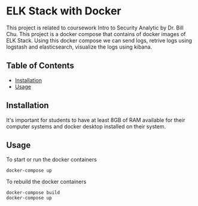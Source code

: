 # ELK Stack with Docker

This project is related to coursework Intro to Security Analytic by Dr. Bill Chu. This project is a docker compose that contains of docker images of ELK Stack. Using this docker compose we can send logs, retrive logs using logstash and elasticsearch, visualize the logs using kibana.

## Table of Contents

- [Installation](#installation)
- [Usage](#usage)

## Installation

It's important for students to have at least 8GB of RAM available for their computer systems and docker desktop installed on their system.

## Usage

To start or run the docker containers

```
docker-compose up
```

To rebuild the docker containers

```
docker-compose build
docker-compose up
```